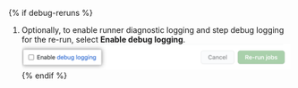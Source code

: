 {% if debug-reruns %}
1. Optionally, to enable runner diagnostic logging and step debug logging for the re-run, select **Enable debug logging**. ![Enable debug logging](/assets/images/help/repository/enable-debug-logging.png)
{% endif %}